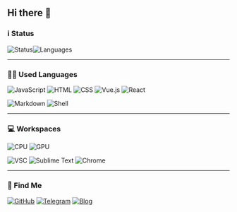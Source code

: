 ## Hi there 👋

### ℹ️ Status 

![Status](https://github-readme-stats.vercel.app/api?username=mao2006&show_icons=true&include_all_commits=true&hide_border=true)![Languages](https://github-readme-stats.vercel.app/api/top-langs/?username=mao2006&layout=compact&hide_border=true)

---

### 🧑‍💻 Used Languages

![JavaScript](https://img.shields.io/badge/JavaScript-F7DF1E?style=for-the-badge&logo=javascript&logoColor=black)
![HTML](https://img.shields.io/badge/HTML-E34F26?style=for-the-badge&logo=html5&logoColor=white)
![CSS](https://img.shields.io/badge/CSS-1572B6?style=for-the-badge&logo=css3&logoColor=white)
![Vue.js](https://img.shields.io/badge/Vue.js-4FC08D?style=for-the-badge&logo=vue.js&logoColor=white)
![React](https://img.shields.io/badge/React-61DAFB?style=for-the-badge&logo=react&logoColor=black)


![Markdown](https://img.shields.io/badge/Markdown-000000?style=for-the-badge&logo=markdown&logoColor=white)
![Shell](https://img.shields.io/badge/Shell_Script-121011?style=for-the-badge&logo=gnu-bash&logoColor=white)

---

### 💻 Workspaces 

![CPU](https://img.shields.io/badge/Intel-Core_i9_13970F-0071C5?style=for-the-badge&logo=intel&logoColor=white)
![GPU](https://img.shields.io/badge/Nvidia-RTX_4060_Laptop-76B900?style=for-the-badge&logo=nvidia&logoColor=white)

![VSC](https://img.shields.io/badge/Visual_Studio_Code-0078D4?style=for-the-badge&logo=visual-studio-code&logoColor=white)
![Sublime Text](https://img.shields.io/badge/Sublime_Text-FF9800?style=for-the-badge&logo=sublime-text&logoColor=white)
![Chrome](https://img.shields.io/badge/Google_Chrome-4285F4?style=for-the-badge&logo=google-chrome&logoColor=white)

---

### 📱 Find Me 

[![GitHub](https://img.shields.io/badge/GitHub-100000?style=for-the-badge&logo=github&logoColor=white)](https://github.com/mao2006)
[![Telegram](https://img.shields.io/badge/Telegram-2CA5E0?style=for-the-badge&logo=telegram&logoColor=white)](https://t.me/sakurajimamai2)
[![Blog](https://img.shields.io/badge/Blog-FF4081?style=for-the-badge&logo=blogger&logoColor=white)](https://imjh.xyz)

<!--
**mao2006/mao2006** is a ✨ _special_ ✨ repository because its `README.md` (this file) appears on your GitHub profile.

Here are some ideas to get you started:

- 🔭 I’m currently working on ...
- 🌱 I’m currently learning ...
- 👯 I’m looking to collaborate on ...
- 🤔 I’m looking for help with ...
- 💬 Ask me about ...
- 📫 How to reach me: ...
- 😄 Pronouns: ...
- ⚡ Fun fact: ...
-->
